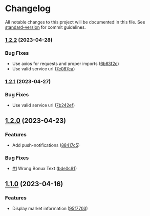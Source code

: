 # Changelog

All notable changes to this project will be documented in this file. See [standard-version](https://github.com/conventional-changelog/standard-version) for commit guidelines.

### [1.2.2](https://github.com/tklein1801/A3PLI/compare/v1.2.0...v1.2.2) (2023-04-28)


### Bug Fixes

* Use axios for requests and proper imports ([6b63f2c](https://github.com/tklein1801/A3PLI/commit/6b63f2cbbeae7957a288ae5f3f38daa78a783e50))
* Use valid service url ([7e087ca](https://github.com/tklein1801/A3PLI/commit/7e087cab3a8debcd8e2102c80a28d3d7cc7b20b1))

### [1.2.1](https://github.com/tklein1801/A3PLI/compare/v1.2.0...v1.2.1) (2023-04-27)


### Bug Fixes

* Use valid service url ([7b242ef](https://github.com/tklein1801/A3PLI/commit/7b242ef378669d74a1fcedb3d1cdb5e8b8f7d8f8))

## [1.2.0](https://github.com/tklein1801/A3PLI/compare/v1.1.0...v1.2.0) (2023-04-23)


### Features

* Add push-notifications ([88417c5](https://github.com/tklein1801/A3PLI/commit/88417c54aa48be9f725a43b627c222bd28952d70))


### Bug Fixes

* [#1](https://github.com/tklein1801/A3PLI/issues/1) Wrong Bonux Text ([bde0c91](https://github.com/tklein1801/A3PLI/commit/bde0c912b86b2579d3c2cd8e1f0e6008f0c1b169))

## [1.1.0](https://github.com/tklein1801/A3PLI/compare/v1.0.0...v1.1.0) (2023-04-16)


### Features

* Display market information ([95f7703](https://github.com/tklein1801/A3PLI/commit/95f7703652ad3d3f27ad86b7ae4226a4dbf88ae9))
